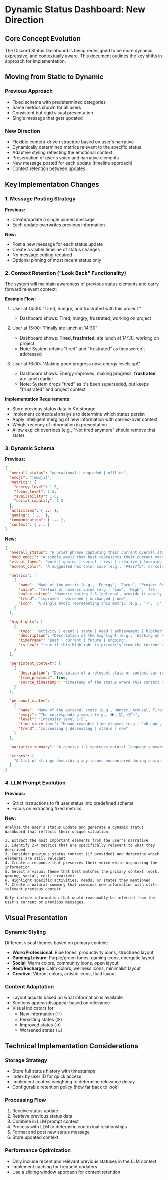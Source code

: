 # Dynamic Status Dashboard: New Direction

## Core Concept Evolution

The Discord Status Dashboard is being redesigned to be more dynamic, expressive, and contextually aware. This document outlines the key shifts in approach for implementation.

## Moving from Static to Dynamic

### Previous Approach
- Fixed schema with predetermined categories
- Same metrics shown for all users
- Consistent but rigid visual presentation
- Single message that gets updated

### New Direction
- Flexible content-driven structure based on user's narrative
- Dynamically determined metrics relevant to the specific status
- Adaptive styling reflecting the emotional context
- Preservation of user's voice and narrative elements
- New message posted for each update (timeline approach)
- Context retention between updates

## Key Implementation Changes

### 1. Message Posting Strategy

**Previous:** 
- Create/update a single pinned message
- Each update overwrites previous information

**New:**
- Post a new message for each status update
- Create a visible timeline of status changes
- No message editing required
- Optional pinning of most recent status only

### 2. Context Retention ("Look Back" Functionality)

The system will maintain awareness of previous status elements and carry forward relevant context:

**Example Flow:**
1. User at 14:00: "Tired, hungry, and frustrated with this project."
   - Dashboard shows: Tired, hungry, frustrated, working on project
   
2. User at 15:00: "Finally ate lunch at 14:30"
   - Dashboard shows: **Tired, frustrated**, ate lunch at 14:30, working on project
   - Note: System retains "tired" and "frustrated" as they weren't addressed

3. User at 16:00: "Making good progress now, energy levels up!"
   - Dashboard shows: Energy improved, making progress, **frustrated**, ate lunch earlier
   - Note: System drops "tired" as it's been superseded, but keeps "frustrated" and project context

**Implementation Requirements:**
- Store previous status data in KV storage
- Implement contextual analysis to determine which states persist
- Apply intelligent merging of new information with carried-over context
- Weight recency of information in presentation
- Allow explicit overrides (e.g., "Not tired anymore" should remove that state)

### 3. Dynamic Schema

**Previous:**
```json
{
  "overall_status": "operational | degraded | offline",
  "emoji": "[emoji]",
  "metrics": {
    "energy_level": 1-5,
    "focus_level": 1-5,
    "availability": 1-5,
    "social_capacity": 1-5
  },
  "activities": { ... },
  "gaming": { ... },
  "communication": { ... },
  "context": { ... }
}
```

**New:**
```json
{
  "overall_status": "A brief phrase capturing their current overall status (e.g., 'Focusing on Project X', 'Relaxing after work', 'Feeling blocked')",
  "mood_emoji": "A single emoji that best represents their current mood (e.g., '😊', '☕', '🚧', '🎮')",
  "visual_theme": "work | gaming | social | rest | creative | learning | default",
  "accent_color": "A suggested hex color code (e.g., '#4287f5') or color name ('blue') that fits the mood/theme",

  "metrics": [
    {
      "name": "Name of the metric (e.g., 'Energy', 'Focus', 'Project Progress', 'Mood')",
      "value": "Textual or numeric value (e.g., 'Low', 'High', '75%', 'Good')",
      "value_rating": "Numeric rating 1-5 (optional, provide if easily inferred)",
      "trend": "improved | worsened | unchanged | new",
      "icon": "A single emoji representing this metric (e.g., '⚡', '🧠', '📊', '😊')"
    }
  ],

  "highlights": [
    {
      "type": "activity | event | state | need | achievement | blocker",
      "description": "Description of the highlight (e.g., 'Working on API integration', 'Attended team meeting', 'Feeling tired', 'Need coffee', 'Fixed critical bug', 'Waiting for review')",
      "timeframe": "past | current | future | ongoing",
      "is_new": "true if this highlight is primarily from the current update, false if mainly carried over/updated from previous context"
    }
  ],

  "persistent_context": [
    {
      "description": "Description of a relevant state or context carried over from previous updates (e.g., 'Ongoing project: Dashboard UI', 'Recovering from cold')",
      "from_previous": true,
      "source_timestamp": "Timestamp of the status where this context originated (e.g., '2025-04-28T15:00:00Z')"
    }
  ],

  "personal_states": [
    {
      "name": "Name of the personal state (e.g., Hunger, Arousal, Tiredness)",
      "emoji": "The corresponding emoji (e.g., 🍽️, 😈, 😴)",
      "level": "Intensity level 1-5",
      "time_since_last": "Human-readable time elapsed (e.g., '4h ago', '2d ago', 'just now')",
      "trend": "increasing | decreasing | stable | new"
    }
  ],

  "narrative_summary": "A concise 1-2 sentence natural language summary combining the most important current information and relevant persistent context.",

  "errors": [
    "A list of strings describing any issues encountered during analysis (e.g., 'Ambiguous statement about availability', 'Could not determine project progress'). Leave empty ([]) if no issues."
  ]
}
```

### 4. LLM Prompt Evolution

**Previous:**
- Strict instructions to fit user status into predefined schema
- Focus on extracting fixed metrics

**New:**
```
Analyze the user's status update and generate a dynamic status dashboard that reflects their unique situation.

1. Extract the most important elements from the user's narrative
2. Identify 2-4 metrics that are specifically relevant to what they described
3. Consider previous status context (if provided) and determine which elements are still relevant
4. Create a response that preserves their voice while organizing the information
5. Select a visual theme that best matches the primary context (work, gaming, social, rest, creative)
6. Highlight specific activities, needs, or states they mentioned
7. Create a natural summary that combines new information with still-relevant previous context

Only include information that would reasonably be inferred from the user's current or previous messages.
```

## Visual Presentation

### Dynamic Styling

Different visual themes based on primary context:
- **Work/Professional**: Blue tones, productivity icons, structured layout
- **Gaming/Leisure**: Purple/green tones, gaming icons, energetic layout
- **Social**: Warm colors, community icons, open layout
- **Rest/Recharge**: Calm colors, wellness icons, minimalist layout
- **Creative**: Vibrant colors, artistic icons, fluid layout

### Content Adaptation

- Layout adjusts based on what information is available
- Sections appear/disappear based on relevance
- Visual indicators for:
  - New information (✨)
  - Persisting states (⟳)
  - Improved states (↗️)
  - Worsened states (↘️)

## Technical Implementation Considerations

### Storage Strategy

- Store full status history with timestamps
- Index by user ID for quick access
- Implement context weighting to determine relevance decay
- Configurable retention policy (how far back to look)

### Processing Flow

1. Receive status update
2. Retrieve previous status data
3. Combine in LLM prompt context
4. Process with LLM to determine contextual relationships
5. Format and post new status message
6. Store updated context

### Performance Optimization

- Only include recent and relevant previous statuses in the LLM context
- Implement caching for frequent updaters
- Use a sliding window approach for context retention
